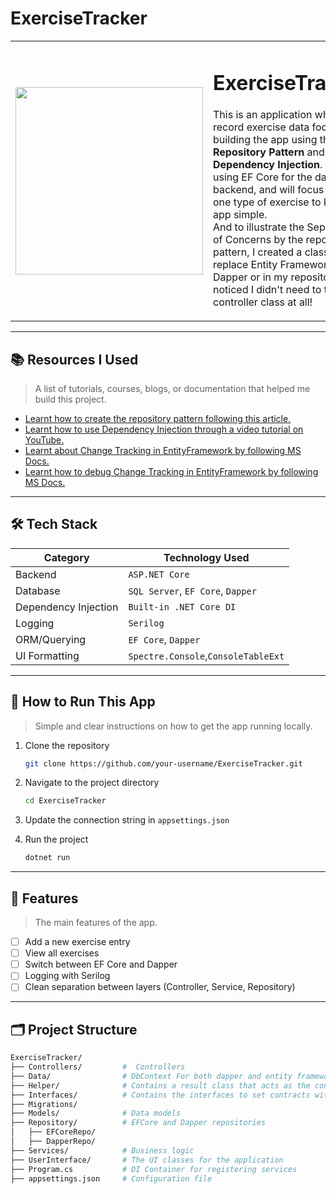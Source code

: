 # ExerciseTracker

<table>
  <tr>
    <td>
      <img src="https://github.com/user-attachments/assets/1b8c3a8d-144a-4bf7-be66-53748fe006eb" width="300">
    </td>
    <td>
      <h1>ExerciseTracker</h1>
      <p>This is an application where I record exercise data focusing on building the app using the <strong>Repository Pattern</strong> and <strong>Dependency Injection</strong>. I will be using EF Core for the database backend, and will focus on only one type of exercise to keep the app simple.<br>
      And to illustrate the Separation of Concerns by the repository pattern, I created a class to replace Entity Framework by Dapper or in my repository. I noticed I didn't need to touch my controller class at all!</p>
    </td>
  </tr>
</table>

---

## 📚 Resources I Used
> A list of tutorials, courses, blogs, or documentation that helped me build this project.

- [Learnt how to create the repository pattern following this article.](https://medium.com/@kerimkkara/implementing-the-repository-pattern-in-c-and-net-5fdd91950485)
- [Learnt how to use Dependency Injection through a video tutorial on YouTube.](https://www.youtube.com/watch?v=GAOCe-2nXqc&t=2391s)
- [Learnt about Change Tracking in EntityFramework by following MS Docs.](https://learn.microsoft.com/en-us/ef/core/change-tracking/)
- [Learnt how to debug Change Tracking in EntityFramework by following MS Docs.](https://learn.microsoft.com/en-us/ef/core/change-tracking/debug-views)

---

## 🛠️ Tech Stack

| Category        | Technology Used     |
|----------------|---------------------|
| Backend        | `ASP.NET Core`      |
| Database       | `SQL Server`, `EF Core`, `Dapper` |
| Dependency Injection | `Built-in .NET Core DI` |
| Logging        | `Serilog`           |
| ORM/Querying   | `EF Core`, `Dapper` |
| UI Formatting   | `Spectre.Console`,`ConsoleTableExt`|

---

## 🚀 How to Run This App

> Simple and clear instructions on how to get the app running locally.

1. Clone the repository
   ```bash
   git clone https://github.com/your-username/ExerciseTracker.git
2. Navigate to the project directory
   ```bash
   cd ExerciseTracker
3. Update the connection string in `appsettings.json`
   
5. Run the project
   ```bash
   dotnet run

---

## 🧩 Features

> The main features of the app.

- [ ] Add a new exercise entry
- [ ] View all exercises
- [ ] Switch between EF Core and Dapper
- [ ] Logging with Serilog
- [ ] Clean separation between layers (Controller, Service, Repository)

---

## 🗂️ Project Structure

```bash
ExerciseTracker/
├── Controllers/         #  Controllers
├── Data/                # DbContext For both dapper and entity framework
├── Helper/              # Contains a result class that acts as the container for every returned entity
├── Interfaces/          # Contains the interfaces to set contracts with other classes to specifiy the class structure
├── Migrations/
├── Models/              # Data models
├── Repository/          # EFCore and Dapper repositories
│   ├── EFCoreRepo/
│   ├── DapperRepo/
├── Services/            # Business logic
├── UserInterface/       # The UI classes for the application
├── Program.cs           # DI Container for registering services
├── appsettings.json     # Configuration file

